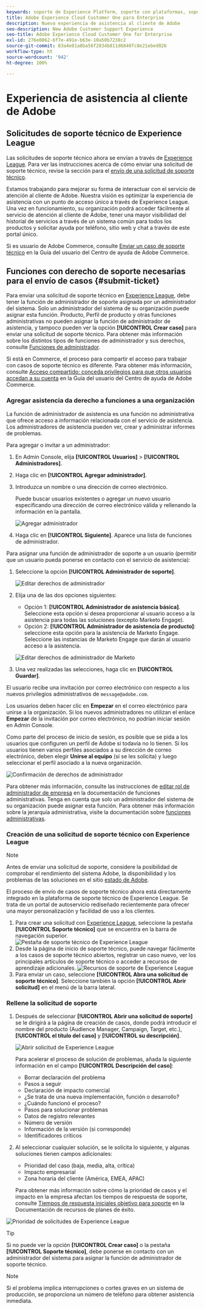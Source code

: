 ```yaml
---
keywords: soporte de Experience Platform, soporte con plataformas, soporte con servicios inteligentes, asistencia al cliente con IA, soporte de inteligencia artificial aplicada a la atribución, soporte de RTCDP, envío de tickets de asistencia, asistencia al cliente
title: Adobe Experience Cloud Customer One para Enterprise
description: Nueva experiencia de asistencia al cliente de Adobe
seo-description: New Adobe Customer Support Experience
seo-title: Adobe Experience Cloud Customer One for Enterprise
exl-id: 276e0862-6f7e-491e-b63e-10a50b7238c2
source-git-commit: 83a4e81a8ba56f2834b811d6840fc8e21ebed026
workflow-type: ht
source-wordcount: '942'
ht-degree: 100%

---
```


# Experiencia de asistencia al cliente de Adobe

## Solicitudes de soporte técnico de Experience League

Las solicitudes de soporte técnico ahora se envían a través de [Experience League](https://experienceleague.adobe.com/home?lang=es#support). Para ver las instrucciones acerca de cómo enviar una solicitud de soporte técnico, revise la sección para el [envío de una solicitud de soporte técnico](#create-a-support-ticket-with-experience-league).

Estamos trabajando para mejorar su forma de interactuar con el servicio de atención al cliente de Adobe. Nuestra visión es optimizar la experiencia de asistencia con un punto de acceso único a través de Experience League. Una vez en funcionamiento, su organización podrá acceder fácilmente al servicio de atención al cliente de Adobe, tener una mayor visibilidad del historial de servicios a través de un sistema común para todos los productos y solicitar ayuda por teléfono, sitio web y chat a través de este portal único.

Si es usuario de Adobe Commerce, consulte [Enviar un caso de soporte técnico](https://experienceleague.adobe.com/es/docs/commerce-knowledge-base/kb/help-center-guide/magento-help-center-user-guide#support-case) en la Guía del usuario del Centro de ayuda de Adobe Commerce.

## Funciones con derecho de soporte necesarias para el envío de casos {#submit-ticket}

Para enviar una solicitud de soporte técnico en [Experience League](https://experienceleague.adobe.com/home?lang=es#support), debe tener la función de administrador de soporte asignada por un administrador del sistema. Solo un administrador del sistema de su organización puede asignar esta función. Producto, Perfil de producto y otras funciones administrativas no pueden asignar la función de administrador de asistencia, y tampoco pueden ver la opción **[!UICONTROL Crear caso]** para enviar una solicitud de soporte técnico. Para obtener más información sobre los distintos tipos de funciones de administrador y sus derechos, consulte [Funciones de administrador](admin-roles.md).

Si está en Commerce, el proceso para compartir el acceso para trabajar con casos de soporte técnico es diferente. Para obtener más información, consulte [Acceso compartido: conceda privilegios para que otros usuarios accedan a su cuenta](https://experienceleague.adobe.com/es/docs/commerce-knowledge-base/kb/help-center-guide/magento-help-center-user-guide#shared-access) en la Guía del usuario del Centro de ayuda de Adobe Commerce.

### Agregar asistencia da derecho a funciones a una organización

La función de administrador de asistencia es una función no administrativa que ofrece acceso a información relacionada con el servicio de asistencia. Los administradores de asistencia pueden ver, crear y administrar informes de problemas.

Para agregar o invitar a un administrador:

1. En Admin Console, elija **[!UICONTROL Usuarios]** > **[!UICONTROL Administradores]**.
1. Haga clic en **[!UICONTROL Agregar administrador]**.
1. Introduzca un nombre o una dirección de correo electrónico.

   Puede buscar usuarios existentes o agregar un nuevo usuario especificando una dirección de correo electrónico válida y rellenando la información en la pantalla.

   ![Agregar administrador](assets/admin-console-add-admin.png)

1. Haga clic en **[!UICONTROL Siguiente]**. Aparece una lista de funciones de administrador.

Para asignar una función de administrador de soporte a un usuario (permitir que un usuario pueda ponerse en contacto con el servicio de asistencia):

1. Seleccione la opción **[!UICONTROL Administrador de soporte]**.

   ![Editar derechos de administrador](assets/edit-admin-rights.png)

1. Elija una de las dos opciones siguientes:

   * Opción 1: **[!UICONTROL Administrador de asistencia básica]**. Seleccione esta opción si desea proporcionar al usuario acceso a la asistencia para todas las soluciones (excepto Marketo Engage).
   * Opción 2: **[!UICONTROL Administrador de asistencia de producto]**: seleccione esta opción para la asistencia de Marketo Engage. Seleccione las instancias de Marketo Engage que darán al usuario acceso a la asistencia.

   ![Editar derechos de administrador de Marketo](assets/edit-admin-rights-advanced.png)

1. Una vez realizadas las selecciones, haga clic en **[!UICONTROL Guardar]**.

El usuario recibe una invitación por correo electrónico con respecto a los nuevos privilegios administrativos de `message@adobe.com`.

Los usuarios deben hacer clic en **Empezar** en el correo electrónico para unirse a la organización. Si los nuevos administradores no utilizan el enlace **Empezar** de la invitación por correo electrónico, no podrían iniciar sesión en Admin Console.

Como parte del proceso de inicio de sesión, es posible que se pida a los usuarios que configuren un perfil de Adobe si todavía no lo tienen. Si los usuarios tienen varios perfiles asociados a su dirección de correo electrónico, deben elegir **Unirse al equipo** (si se les solicita) y luego seleccionar el perfil asociado a la nueva organización.

![Confirmación de derechos de administrador](assets/admin-rights-confirmation.png)

Para obtener más información, consulte las instrucciones de [editar rol de administrador de empresa](admin-roles.md#add-enterprise-role) en la documentación de funciones administrativas. Tenga en cuenta que solo un administrador del sistema de su organización puede asignar esta función. Para obtener más información sobre la jerarquía administrativa, visite la documentación sobre [funciones administrativas](admin-roles.md).

### Creación de una solicitud de soporte técnico con Experience League

>[!NOTE]
>
> Antes de enviar una solicitud de soporte, considere la posibilidad de comprobar el rendimiento del sistema Adobe, la disponibilidad y los problemas de las soluciones en el sitio [estado de Adobe](https://status.adobe.com/es).

El proceso de envío de casos de soporte técnico ahora está directamente integrado en la plataforma de soporte técnico de Experience League. Se trata de un portal de autoservicio rediseñado recientemente para ofrecer una mayor personalización y facilidad de uso a los clientes.

1. Para crear una solicitud con [Experience League](https://experienceleague.adobe.com/home?lang=es#support), seleccione la pestaña **[!UICONTROL Soporte técnico]** que se encuentra en la barra de navegación superior.
   ![Pestaña de soporte técnico de Experience League](./assets/experience-league-support-tab.png)
1. Desde la página de inicio de soporte técnico, puede navegar fácilmente a los casos de soporte técnico abiertos, registrar un caso nuevo, ver los principales artículos de soporte técnico o acceder a recursos de aprendizaje adicionales.
   ![Recursos de soporte de Experience League](./assets/experience-league-support-resources.png)
1. Para enviar un caso, seleccione **[!UICONTROL Abra una solicitud de soporte técnico]**. Seleccione también la opción **[!UICONTROL Abrir solicitud]** en el menú de la barra lateral.


### Rellene la solicitud de soporte

1. Después de seleccionar **[!UICONTROL Abrir una solicitud de soporte]** se le dirigirá a la página de creación de casos, donde podrá introducir el nombre del producto (Audience Manager, Campaign, Target, etc.), **[!UICONTROL el título del caso]** y **[!UICONTROL su descripción]**.

   ![Abrir solicitud de Experience League](./assets/experience-league-open-ticket.png)

   Para acelerar el proceso de solución de problemas, añada la siguiente información en el campo **[!UICONTROL Descripción del caso]**:

   * Borrar declaración del problema
   * Pasos a seguir
   * Declaración de impacto comercial
   * ¿Se trata de una nueva implementación, función o desarrollo?
   * ¿Cuándo funcionó el proceso?
   * Pasos para solucionar problemas
   * Datos de registro relevantes
   * Número de versión
   * Información de la versión (si corresponde)
   * Identificadores críticos


1. Al seleccionar cualquier solución, se le solicita lo siguiente, y algunas soluciones tienen campos adicionales:

   * Prioridad del caso (baja, media, alta, crítica)
   * Impacto empresarial
   * Zona horaria del cliente (América, EMEA, APAC)

   Para obtener más información sobre cómo la prioridad de casos y el impacto en la empresa afectan los tiempos de respuesta de soporte, consulte [Tiempos de respuesta iniciales objetivo para soporte](https://experienceleague.adobe.com/es/docs/support-resources/data-sheets/overview#targeted-initial-response-times-for-support) en la Documentación de recursos de planes de éxito.

![Prioridad de solicitudes de Experience League](./assets/experience-league-ticket-priority.png)

>[!TIP]
>
> Si no puede ver la opción **[!UICONTROL Crear caso]** o la pestaña **[!UICONTROL Soporte técnico]**, debe ponerse en contacto con un administrador del sistema para asignar la función de administrador de soporte técnico.








>[!NOTE]
>
> Si el problema implica interrupciones o cortes graves en un sistema de producción, se proporciona un número de teléfono para obtener asistencia inmediata.




<!--

## What About the Legacy Systems?

New Tickets/Cases will no longer be able to be submitted in legacy systems as of May 11th.  The [Admin Console](https://adminconsole.adobe.com/) will be used to submit new tickets/cases.

### Existing Tickets/Cases

* Between May 11th and May 20th the legacy systems will remain available to work existing tickets/cases to completion.
* Beginning May 20th the support team will migrate remaining open cases from the legacy systems to the new support experience.  You will receive an email notification regarding how to contact support to continue to work these cases.
-->
